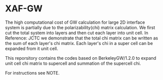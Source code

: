 # XAF-GW
The high computational cost of GW calculation for large 2D interface system is partially due to the polarizability(chi) matrix calculation.
We first cut the total system into layers and then cut each layer into unit cell. In Reference: JCTC we demonstrate that the total 
chi matrix can be written as the sum of each layer's chi matrix. Each layer's chi in a super cell can be expanded from it unit cell.

This reporsitory contains the codes based on BerkeleyGW/1.2.0 to expand unit cell chi matrix to supercell 
and summation of the supercell chi.

For instructions see NOTE.
